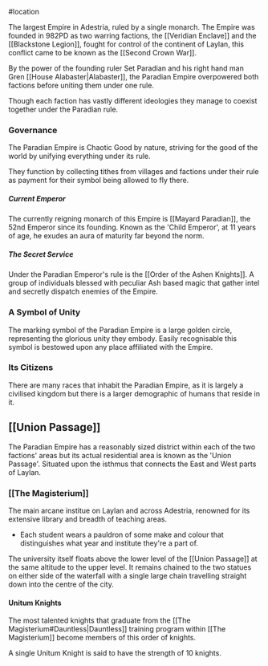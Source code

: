 #location 

The largest Empire in Adestria, ruled by a single monarch. The Empire was founded in 982PD as two warring factions, the [[Veridian Enclave]] and the [[Blackstone Legion]], fought for control of the continent of Laylan, this conflict came to be known as the [[Second Crown War]].

By the power of the founding ruler Set Paradian and his right hand man Gren [[House Alabaster|Alabaster]], the Paradian Empire overpowered both factions before uniting them under one rule.

Though each faction has vastly different ideologies they manage to coexist together under the Paradian rule.

### Governance
The Paradian Empire is Chaotic Good by nature, striving for the good of the world by unifying everything under its rule.

They function by collecting tithes from villages and factions under their rule as payment for their symbol being allowed to fly there.

##### Current Emperor
The currently reigning monarch of this Empire is [[Mayard Paradian]], the 52nd Emperor since its founding. Known as the 'Child Emperor', at 11 years of age, he exudes an aura of maturity far beyond the norm.

##### The Secret Service
Under the Paradian Emperor's rule is the [[Order of the Ashen Knights]]. A group of individuals blessed with peculiar Ash based magic that gather intel and secretly dispatch enemies of the Empire.

### A Symbol of Unity
The marking symbol of the Paradian Empire is a large golden circle, representing the glorious unity they embody. Easily recognisable this symbol is bestowed upon any place affiliated with the Empire.

### Its Citizens
There are many races that inhabit the Paradian Empire, as it is largely a civilised kingdom but there is a larger demographic of humans that reside in it.

## [[Union Passage]]
The Paradian Empire has a reasonably sized district within each of the two factions' areas but its actual residential area is known as the 'Union Passage'. Situated upon the isthmus that connects the East and West parts of Laylan.

### [[The Magisterium]]
The main arcane institue on Laylan and across Adestria, renowned for its extensive library and breadth of teaching areas.
- Each student wears a pauldron of some make and colour that distinguishes what year and institute they're a part of. 

The university itself floats above the lower level of the [[Union Passage]] at the same altitude to the upper level. It remains chained to the two statues on either side of the waterfall with a single large chain travelling straight down into the centre of the city.

#### Unitum Knights
The most talented knights that graduate from the [[The Magisterium#Dauntless|Dauntless]] training program within [[The Magisterium]] become members of this order of knights.

A single Unitum Knight is said to have the strength of 10 knights.

